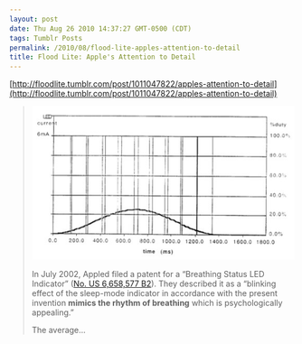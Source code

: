 ```yaml
---
layout: post
date: Thu Aug 26 2010 14:37:27 GMT-0500 (CDT)
tags: Tumblr Posts
permalink: /2010/08/flood-lite-apples-attention-to-detail
title: Flood Lite: Apple's Attention to Detail
---
```


[http://floodlite.tumblr.com/post/1011047822/apples-attention-to-detail](http://floodlite.tumblr.com/post/1011047822/apples-attention-to-detail)

> ![](/public/assets/tumblr/tumblr_l7qcglAIVa1qz7g5t.jpg)
> 
> In July 2002, Appled filed a patent for a “Breathing Status LED Indicator” ([No. US 6,658,577 B2](http://www.freepatentsonline.com/6658577.html)). They described it as a “blinking effect of the sleep-mode indicator in accordance with the present invention **mimics the rhythm of breathing** which is psychologically appealing.”
> 
> The average…
